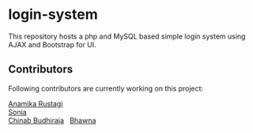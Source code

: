 # login-system

This repository hosts a php and MySQL based simple login system using AJAX and Bootstrap for UI.

## Contributors

Following contributors are currently working on this project:

[Anamika Rustagi](https://github.com/Anamikarustagi)  
[Sonia](https://github.com/sonia1998)    
[Chinab Budhiraja](https://github.com/Chinab24)   
[Bhawna](https://github.com/bhawna1999)  

